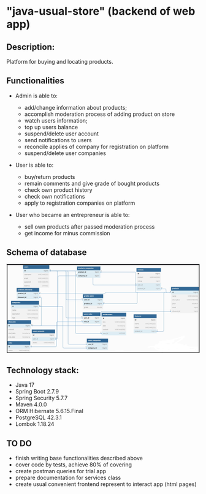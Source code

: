 # "java-usual-store" (backend of web app)

## Description:

Platform for buying and locating products.

## Functionalities

* Admin is able to:
  - add/change information about products;
  - accomplish moderation process of adding product on store
  - watch users information;
  - top up users balance
  - suspend/delete user account
  - send notifications to users
  - reconcile applies of company for registration on platform
  - suspend/delete user companies

* User is able to:
  - buy/return products
  - remain comments and give grade of bought products
  - check own product history
  - check own notifications
  - apply to registration companies on platform

* User who became an entrepreneur is able to:
  - sell own products after passed moderation process
  - get income for minus commission

## Schema of database

![BD_Schema](https://github.com/AlexKlinkov/java-usual-store/blob/develop/DB_SCHEMA.jpg)

## Technology stack:
 - Java 17
 - Spring Boot 2.7.9
 - Spring Security 5.7.7
 - Maven 4.0.0
 - ORM Hibernate 5.6.15.Final
 - PostgreSQL 42.3.1
 - Lombok 1.18.24

## TO DO
- finish writing base functionalities described above
- cover code by tests, achieve 80% of covering
- create postman queries for trial app
- prepare documentation for services class
- create usual convenient frontend represent to interact app (html pages)
